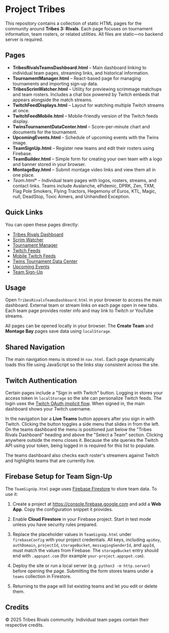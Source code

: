 # Project Tribes

This repository contains a collection of static HTML pages for the community around **Tribes 3: Rivals**. Each page focuses on tournament information, team rosters, or related utilities. All files are static—no backend server is required.

## Pages

- **TribesRivalsTeamsDashboard.html** – Main dashboard linking to individual team pages, streaming links, and historical information.
- **TournamentManager.html** – React-based page for managing tournaments and importing sign-up data.
- **TribesScrimWatcher.html** – Utility for previewing scrimmage matchups and team rosters. Includes a chat box powered by Twitch embeds that appears alongside the match streams.
- **TwitchFeedDisplays.html** – Layout for watching multiple Twitch streams at once.
- **TwitchFeedMobile.html** – Mobile-friendly version of the Twitch feeds display.
- **TwinsTournamentDataCenter.html** – Score-per-minute chart and documents for the tournament.
- **UpcomingEvents.html** – Schedule of upcoming events with the Twins image.
- **TeamSignUp.html** – Register new teams and edit their rosters using Firebase.
- **TeamBuilder.html** – Simple form for creating your own team with a logo and banner stored in your browser.
- **MontageBay.html** – Submit montage video links and view them all in one place.
- **Team*.html** – Individual team pages with logos, rosters, streams, and contact links. Teams include Avalanche, ePidemic, DPRK, Zen, TXM, Flag Pole Smokers, Flying Tractors, Hegemony of Euros, KTL, Magic, null, DeadStop, Toxic Aimers, and Unhandled Exception.

## Quick Links

You can open these pages directly:

- [Tribes Rivals Dashboard](TribesRivalsTeamsDashboard.html)
- [Scrim Watcher](TribesScrimWatcher.html)
- [Tournament Manager](TournamentManager.html)
- [Twitch Feeds](TwitchFeedDisplays.html)
- [Mobile Twitch Feeds](TwitchFeedMobile.html)
- [Twins Tournament Data Center](TwinsTournamentDataCenter.html)
- [Upcoming Events](UpcomingEvents.html)
- [Team Sign-Up](TeamSignUp.html)


## Usage

Open `TribesRivalsTeamsDashboard.html` in your browser to access the main dashboard. External team or stream links on each page open in new tabs. Each team page provides roster info and may link to Twitch or YouTube streams.

All pages can be opened locally in your browser. The **Create Team** and **Montage Bay** pages save data using `localStorage`.
## Shared Navigation

The main navigation menu is stored in `nav.html`. Each page dynamically loads this file using JavaScript so the links stay consistent across the site.

## Twitch Authentication

Certain pages include a "Sign in with Twitch" button. Logging in stores your access token in `localStorage` so the site can personalize Twitch feeds. The login uses the [Twitch OAuth implicit flow](https://dev.twitch.tv/docs/authentication/getting-tokens-oauth#implicit-code-flow).
When signed in, the main dashboard shows your Twitch username.

In the navigation bar a **Live Teams** button appears after you sign in with Twitch. Clicking the button toggles a side menu that slides in from the left. On the teams dashboard the menu is positioned just below the "Tribes Rivals Dashboard" heading and above the "Select a Team" section. Clicking anywhere outside the menu closes it. Because the site queries the Twitch API using your token, being logged in is required for this list to populate.

The teams dashboard also checks each roster's streamers against Twitch and highlights teams that are currently live.

## Firebase Setup for Team Sign-Up

The `TeamSignUp.html` page uses [Firebase Firestore](https://firebase.google.com/docs/firestore) to store team data. To use it:

1. Create a project at <https://console.firebase.google.com> and add a **Web App**. Copy the configuration snippet it provides.
2. Enable **Cloud Firestore** in your Firebase project. Start in test mode unless you have security rules prepared.

3. Replace the placeholder values in `TeamSignUp.html` under `firebaseConfig` with your project credentials. All keys, including `apiKey`, `authDomain`, `projectId`, `storageBucket`, `messagingSenderId`, and `appId`, must match the values from Firebase.
   The `storageBucket` entry should end with `.appspot.com` (for example `your-project.appspot.com`).
4. Deploy the site or run a local server (e.g. `python3 -m http.server`) before opening the page. Submitting the form stores teams under a `teams` collection in Firestore.

5. Returning to the page will list existing teams and let you edit or delete them.

## Credits

© 2025 Tribes Rivals community. Individual team pages contain their respective credits.
